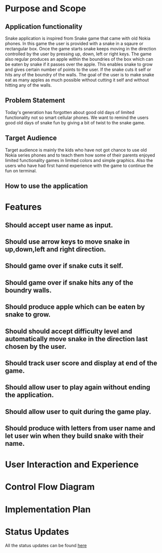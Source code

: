 # Purpose and Scope
## Application functionality
Snake application is inspired from Snake game that came with old Nokia phones. In this game the user is provided with a snake in a sqaure or rectangular box. Once the game starts snake keeps moving in the direction controlled by the user by pressing up, down, left or right keys. The game also regular produces an apple within the boundries of the box which can be eaten by snake if it passes over the apple. This enables snake to grow and gives certain number of points to the user. If the snake cuts it self or hits any of the boundry of the walls.
The goal of the user is to make snake eat as many apples as much possible without cutting it self and without hitting any of the walls.
## Problem Statement
Today's generation has forgotten about good old days of limited functionality not so smart cellular phones. We want to remind the users good old days of snake fun by giving a bit of twist to the snake game.
## Target Audience
Target audience is mainly the kids who have not got chance to use old Nokia series phones and to teach them how some of their parents enjoyed limited functionality games in limited colors and simple graphics. Also the users who have had first hannd experience with the game to continue the fun on terminal.
## How to use the application

<!-- 
Develop a statement of purpose and scope for your application. It must include:
- describe at a high level what the application will do
- identify the problem it will solve and explain why you are developing it
- identify the target audience
- explain how a member of the target audience will use it	
 -->
# Features
<!-- 
Develop a list of features that will be included in the application. It must include:
- at least THREE features
- describe each feature


Ensure that your features include the following language elements and concepts:
- use of variables and the concept of variable scope
- loops and conditional control structures
- error handling


Note: If the features you described do not require you to use all of the above it is likely that your application is not sophisticated enough. Consult with your educator to check your features are sufficient to address the criteria for T1A2-7. 
-->
## Should accept user name as input.
## Should use arrow keys to move snake in up,down,left and right direction.
## Should game over if snake cuts it self.
## Should game over if snake hits any of the boundry walls.
## Should produce apple which can be eaten by snake to grow.
## Should should accept difficulty level and automatically move snake in the direction last chosen by the user.
## Should track user score and display at end of the game.
## Should allow user to play again without ending the application.
## Should allow user to quit during the game play.
## Should produce with letters from user name and let user win when they build snake with their name.

# User Interaction and Experience
<!-- 
Develop an outline of the user interaction and experience for the application.
Your outline must include:
- how the user will find out how to interact with / use each feature
- how the user will interact with / use each feature
- how errors will be handled by the application and displayed to the user
 -->

# Control Flow Diagram	
<!-- 
Develop a diagram which describes the control flow of your application. Your diagram must:
- show the workflow/logic and/or integration of the features in your application for each feature.
- utilise a recognised format or set of conventions for a control flow diagram, such as UML.
 -->

# Implementation Plan
<!-- 
Develop an implementation plan which:
- outlines how each feature will be implemented and a checklist of tasks for each feature
- prioritise the implementation of different features, or checklist items within a feature
- provide a deadline, duration or other time indicator for each feature or checklist/checklist-item
 -->

# Status Updates
All the status updates can be found [here](development-log.md)